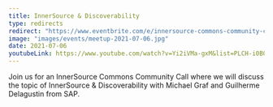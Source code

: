 ```yaml
---
title: InnerSource & Discoverability
type: redirects
redirect: "https://www.eventbrite.com/e/innersource-commons-community-call-innersource-discoverability-tickets-157588642873?utm-campaign=social&utm-content=attendeeshare&utm-medium=discovery&utm-term=listing&utm-source=cp&aff=escb"
image: "images/events/meetup-2021-07-06.jpg"
date: 2021-07-06
youtubeLink: https://www.youtube.com/watch?v=Yi2iVMa-gxM&list=PLCH-i0B0otNR90HDn8D9PsnQNE1r3JiUE
---
```


Join us for an InnerSource Commons Community Call where we will discuss the topic of InnerSource & Discoverability with Michael Graf and Guilherme Delagustin from SAP.
